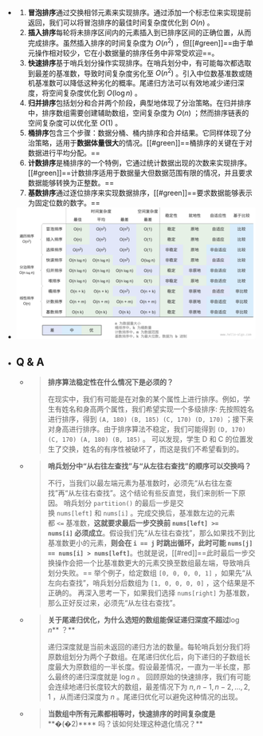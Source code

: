 - 1. **冒泡排序**通过交换相邻元素来实现排序。通过添加一个标志位来实现提前返回，我们可以将冒泡排序的最佳时间复杂度优化到 $O(n)$ 。
  2. **插入排序**每轮将未排序区间内的元素插入到已排序区间的正确位置，从而完成排序。虽然插入排序的时间复杂度为 $O(n^2)$ ，但[[#green]]==由于单元操作相对较少，它在小数据量的排序任务中非常受欢迎==。
  3. **快速排序**基于哨兵划分操作实现排序。在哨兵划分中，有可能每次都选取到最差的基准数，导致时间复杂度劣化至 $O(n^2)$ 。引入中位数基准数或随机基准数可以降低这种劣化的概率。尾递归方法可以有效地减少递归深度，将空间复杂度优化到 $O(\log{n})$ 。
  4. **归并排序**包括划分和合并两个阶段，典型地体现了分治策略。在归并排序中，排序数组需要创建辅助数组，空间复杂度为 $O(n)$ ；然而排序链表的空间复杂度可以优化至 $O(1)$ 。
  5. **桶排序**包含三个步骤：数据分桶、桶内排序和合并结果。它同样体现了分治策略，适用于**数据体量很大**的情况。[[#green]]==桶排序的关键在于对数据进行平均分配。==
  6. **计数排序**是桶排序的一个特例，它通过统计数据出现的次数来实现排序。[[#green]]==计数排序适用于数据量大但数据范围有限的情况，并且要求数据能够转换为正整数。==
  7. **基数排序**通过逐位排序来实现数据排序，[[#green]]==要求数据能够表示为固定位数的数字。==
- ![image.png](../assets/image_1688026348669_0.png)
- ## Q & A
	- > **排序算法稳定性在什么情况下是必须的？**
	  >
	  >在现实中，我们有可能是在对象的某个属性上进行排序。例如，学生有姓名和身高两个属性，我们希望实现一个多级排序:
	  先按照姓名进行排序，得到 `(A, 180) (B, 185) (C, 170) (D, 170)` ；接下来对身高进行排序。由于排序算法不稳定，我们可能得到 `(D, 170) (C, 170) (A, 180) (B, 185)` 。
	  可以发现，学生 D 和 C 的位置发生了交换，姓名的有序性被破坏了，而这是我们不希望看到的。
	- > **哨兵划分中“从右往左查找”与“从左往右查找”的顺序可以交换吗？**
	  >
	  >不行，当我们以最左端元素为基准数时，必须先“从右往左查找”再“从左往右查找”。这个结论有些反直觉，我们来剖析一下原因。
	  哨兵划分 `partition()` 的最后一步是交换 `nums[left]` 和 `nums[i]` 。完成交换后，基准数左边的元素都 `<=` 基准数，**这就要求最后一步交换前 `nums[left] >= nums[i]` 必须成立**。假设我们先“从左往右查找”，那么如果找不到比基准数更小的元素，**则会在 `i == j` 时跳出循环，此时可能 `nums[j] == nums[i] > nums[left]`**。也就是说，[[#red]]==此时最后一步交换操作会把一个比基准数更大的元素交换至数组最左端，导致哨兵划分失败。==
	  举个例子，给定数组 `[0, 0, 0, 0, 1]` ，如果先“从左向右查找”，哨兵划分后数组为 `[1, 0, 0, 0, 0]` ，这个结果是不正确的。
	  再深入思考一下，如果我们选择 `nums[right]` 为基准数，那么正好反过来，必须先“从左往右查找”。
	- >**关于尾递归优化，为什么选短的数组能保证递归深度不超过**$\log{n}$** ？**
	  >
	  >递归深度就是当前未返回的递归方法的数量。每轮哨兵划分我们将原数组划分为两个子数组。在尾递归优化后，向下递归的子数组长度最大为原数组的一半长度。假设最差情况，一直为一半长度，那么最终的递归深度就是 $\log{n}$ 。
	  回顾原始的快速排序，我们有可能会连续地递归长度较大的数组，最差情况下为 $n,n−1,n−2,...,2,1$ ，从而递归深度为 $n$ 。尾递归优化可以避免这种情况的出现。
	- > **当数组中所有元素都相等时，快速排序的时间复杂度是****�(�2)**** 吗？该如何处理这种退化情况？**